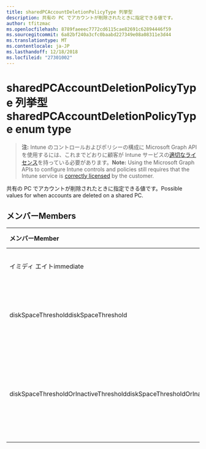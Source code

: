 ```yaml
---
title: sharedPCAccountDeletionPolicyType 列挙型
description: 共有の PC でアカウントが削除されたときに指定できる値です。
author: tfitzmac
ms.openlocfilehash: 8789faeeec7772cd6115cae82691c62894446f59
ms.sourcegitcommit: 6a82bf240a3cfc0baabd227349e08a08311e3d44
ms.translationtype: MT
ms.contentlocale: ja-JP
ms.lasthandoff: 12/18/2018
ms.locfileid: "27301002"
---
```

# <a name="sharedpcaccountdeletionpolicytype-enum-type"></a><span data-ttu-id="507b7-103">sharedPCAccountDeletionPolicyType 列挙型</span><span class="sxs-lookup"><span data-stu-id="507b7-103">sharedPCAccountDeletionPolicyType enum type</span></span>

> <span data-ttu-id="507b7-104">**注:** Intune のコントロールおよびポリシーの構成に Microsoft Graph API を使用するには、これまでどおりに顧客が Intune サービスの[適切なライセンス](https://go.microsoft.com/fwlink/?linkid=839381)を持っている必要があります。</span><span class="sxs-lookup"><span data-stu-id="507b7-104">**Note:** Using the Microsoft Graph APIs to configure Intune controls and policies still requires that the Intune service is [correctly licensed](https://go.microsoft.com/fwlink/?linkid=839381) by the customer.</span></span>

<span data-ttu-id="507b7-105">共有の PC でアカウントが削除されたときに指定できる値です。</span><span class="sxs-lookup"><span data-stu-id="507b7-105">Possible values for when accounts are deleted on a shared PC.</span></span>
## <a name="members"></a><span data-ttu-id="507b7-106">メンバー</span><span class="sxs-lookup"><span data-stu-id="507b7-106">Members</span></span>
|<span data-ttu-id="507b7-107">メンバー</span><span class="sxs-lookup"><span data-stu-id="507b7-107">Member</span></span>|<span data-ttu-id="507b7-108">値</span><span class="sxs-lookup"><span data-stu-id="507b7-108">Value</span></span>|<span data-ttu-id="507b7-109">説明</span><span class="sxs-lookup"><span data-stu-id="507b7-109">Description</span></span>|
|:---|:---|:---|
|<span data-ttu-id="507b7-110">イミディ エイト</span><span class="sxs-lookup"><span data-stu-id="507b7-110">immediate</span></span>|<span data-ttu-id="507b7-111">0</span><span class="sxs-lookup"><span data-stu-id="507b7-111">0</span></span>|<span data-ttu-id="507b7-112">すぐに削除します。</span><span class="sxs-lookup"><span data-stu-id="507b7-112">Delete immediately.</span></span>|
|<span data-ttu-id="507b7-113">diskSpaceThreshold</span><span class="sxs-lookup"><span data-stu-id="507b7-113">diskSpaceThreshold</span></span>|<span data-ttu-id="507b7-114">1</span><span class="sxs-lookup"><span data-stu-id="507b7-114">1</span></span>|<span data-ttu-id="507b7-115">ディスク容量のしきい値を削除します。</span><span class="sxs-lookup"><span data-stu-id="507b7-115">Delete at disk space threshold.</span></span>|
|<span data-ttu-id="507b7-116">diskSpaceThresholdOrInactiveThreshold</span><span class="sxs-lookup"><span data-stu-id="507b7-116">diskSpaceThresholdOrInactiveThreshold</span></span>|<span data-ttu-id="507b7-117">2</span><span class="sxs-lookup"><span data-stu-id="507b7-117">2</span></span>|<span data-ttu-id="507b7-118">ディスク容量のしきい値または非アクティブのしきい値を削除します。</span><span class="sxs-lookup"><span data-stu-id="507b7-118">Delete at disk space threshold or inactive threshold.</span></span>|



